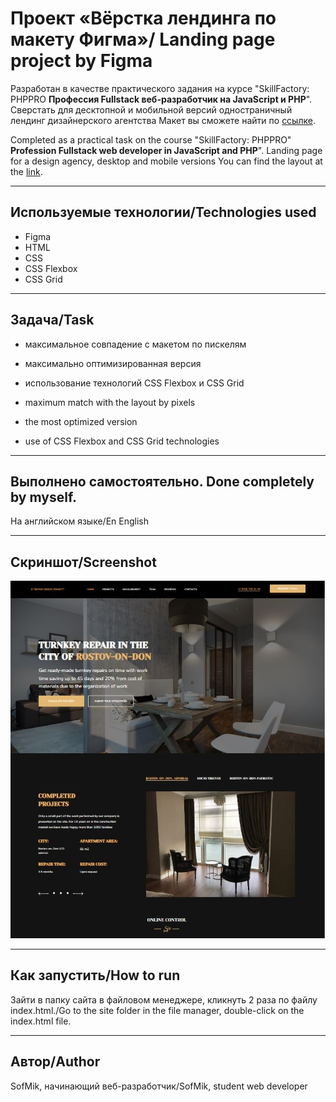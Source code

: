 # Проект «Вёрстка лендинга по макету Фигма»/ Landing page project by Figma

Разработан в качестве практического задания на курсе "SkillFactory: PHPPRO
**Профессия Fullstack веб-разработчик на JavaScript и PHP**".
Сверстать для десктопной и мобильной версий одностраничный лендинг дизайнерского агентства
Макет вы сможете найти по <a href="https://www.figma.com/file/TdXgADLSbn7npH24qcjkAg/IC-Repair-Design-Project?node-id=0%3A1" target="_blank">ссылке</a>.

Completed as a practical task on the course "SkillFactory: PHPPRO"
**Profession Fullstack web developer in JavaScript and PHP**".
Landing page for a design agency, desktop and mobile versions
You can find the layout at the <a href="https://www.figma.com/file/TdXgADLSbn7npH24qcjkAg/IC-Repair-Design-Project?node-id=0%3A1" target="_blank">link</a>.

---

## Используемые технологии/Technologies used
* Figma
* HTML
* CSS
* СSS Flexbox
* СSS Grid

---
## Задача/Task

* максимальное совпадение с макетом по пискелям

* максимально оптимизированная версия

* использование технологий СSS Flexbox и СSS Grid 

* maximum match with the layout by pixels

* the most optimized version

* use of CSS Flexbox and CSS Grid technologies
---

Выполнено самостоятельно.
Done completely by myself.
---

На английском языке/En English

---
## Cкриншот/Screenshot
![](fotos/foto_md.JPG)

---

## Как запустить/How to run

Зайти в папку сайта в файловом менеджере, кликнуть 2 раза по файлу index.html./Go to the site folder in the file manager, double-click on the index.html file.

---

## Автор/Author
SofMik, начинающий веб-разработчик/SofMik, student web developer